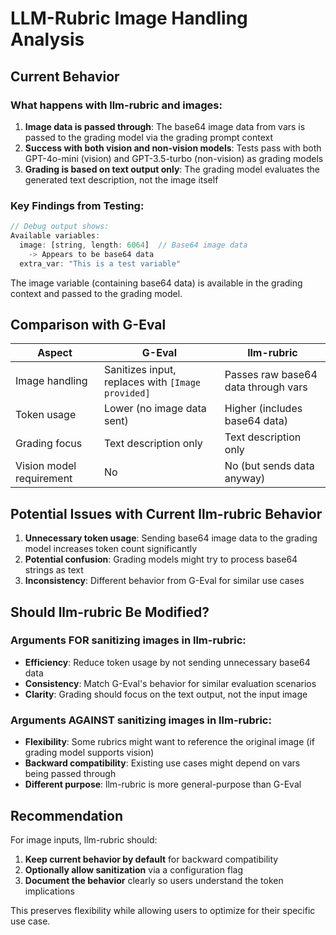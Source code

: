 # LLM-Rubric Image Handling Analysis

## Current Behavior

### What happens with llm-rubric and images:

1. **Image data is passed through**: The base64 image data from vars is passed to the grading model via the grading prompt context
2. **Success with both vision and non-vision models**: Tests pass with both GPT-4o-mini (vision) and GPT-3.5-turbo (non-vision) as grading models
3. **Grading is based on text output only**: The grading model evaluates the generated text description, not the image itself

### Key Findings from Testing:

```javascript
// Debug output shows:
Available variables:
  image: [string, length: 6064]  // Base64 image data
    -> Appears to be base64 data
  extra_var: "This is a test variable"
```

The image variable (containing base64 data) is available in the grading context and passed to the grading model.

## Comparison with G-Eval

| Aspect                   | G-Eval                                            | llm-rubric                          |
| ------------------------ | ------------------------------------------------- | ----------------------------------- |
| Image handling           | Sanitizes input, replaces with `[Image provided]` | Passes raw base64 data through vars |
| Token usage              | Lower (no image data sent)                        | Higher (includes base64 data)       |
| Grading focus            | Text description only                             | Text description only               |
| Vision model requirement | No                                                | No (but sends data anyway)          |

## Potential Issues with Current llm-rubric Behavior

1. **Unnecessary token usage**: Sending base64 image data to the grading model increases token count significantly
2. **Potential confusion**: Grading models might try to process base64 strings as text
3. **Inconsistency**: Different behavior from G-Eval for similar use cases

## Should llm-rubric Be Modified?

### Arguments FOR sanitizing images in llm-rubric:

- **Efficiency**: Reduce token usage by not sending unnecessary base64 data
- **Consistency**: Match G-Eval's behavior for similar evaluation scenarios
- **Clarity**: Grading should focus on the text output, not the input image

### Arguments AGAINST sanitizing images in llm-rubric:

- **Flexibility**: Some rubrics might want to reference the original image (if grading model supports vision)
- **Backward compatibility**: Existing use cases might depend on vars being passed through
- **Different purpose**: llm-rubric is more general-purpose than G-Eval

## Recommendation

For image inputs, llm-rubric should:

1. **Keep current behavior by default** for backward compatibility
2. **Optionally allow sanitization** via a configuration flag
3. **Document the behavior** clearly so users understand the token implications

This preserves flexibility while allowing users to optimize for their specific use case.
